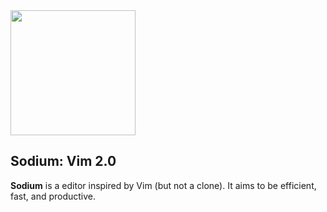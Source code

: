 
<img src="https://raw.githubusercontent.com/redox-os/redox/master/img/Sodium_logo.png" height="200" />

## Sodium: Vim 2.0

**Sodium** is a editor inspired by Vim (but not a clone). It aims to be efficient, fast, and productive.
